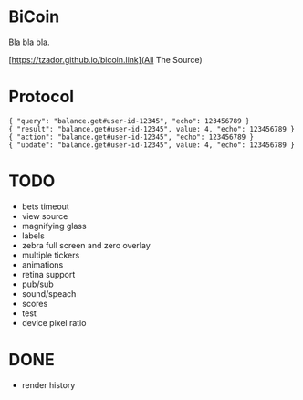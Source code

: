 # BiCoin

Bla bla bla.

[https://tzador.github.io/bicoin.link](All The Source)

# Protocol

    { "query": "balance.get#user-id-12345", "echo": 123456789 }
    { "result": "balance.get#user-id-12345", value: 4, "echo": 123456789 }
    { "action": "balance.get#user-id-12345", "echo": 123456789 }
    { "update": "balance.get#user-id-12345", value: 4, "echo": 123456789 }

# TODO

- bets timeout
- view source
- magnifying glass
- labels
- zebra full screen and zero overlay
- multiple tickers
- animations
- retina support
- pub/sub
- sound/speach
- scores
- test
- device pixel ratio

# DONE

- render history
